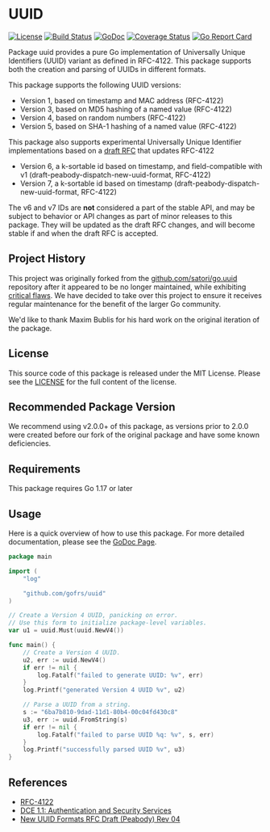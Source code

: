 # UUID

[![License](https://img.shields.io/github/license/gofrs/uuid.svg)](https://github.com/gofrs/uuid/blob/master/LICENSE)
[![Build Status](https://travis-ci.org/gofrs/uuid.svg?branch=master)](https://travis-ci.org/gofrs/uuid)
[![GoDoc](http://godoc.org/github.com/gofrs/uuid?status.svg)](http://godoc.org/github.com/gofrs/uuid)
[![Coverage Status](https://codecov.io/gh/gofrs/uuid/branch/master/graphs/badge.svg?branch=master)](https://codecov.io/gh/gofrs/uuid/)
[![Go Report Card](https://goreportcard.com/badge/github.com/gofrs/uuid)](https://goreportcard.com/report/github.com/gofrs/uuid)

Package uuid provides a pure Go implementation of Universally Unique Identifiers
(UUID) variant as defined in RFC-4122. This package supports both the creation
and parsing of UUIDs in different formats.

This package supports the following UUID versions:
* Version 1, based on timestamp and MAC address (RFC-4122)
* Version 3, based on MD5 hashing of a named value (RFC-4122)
* Version 4, based on random numbers (RFC-4122)
* Version 5, based on SHA-1 hashing of a named value (RFC-4122)

This package also supports experimental Universally Unique Identifier implementations based on a
[draft RFC](https://www.ietf.org/archive/id/draft-peabody-dispatch-new-uuid-format-04.html) that updates RFC-4122
* Version 6, a k-sortable id based on timestamp, and field-compatible with v1 (draft-peabody-dispatch-new-uuid-format, RFC-4122)
* Version 7, a k-sortable id based on timestamp (draft-peabody-dispatch-new-uuid-format, RFC-4122)

The v6 and v7 IDs are **not** considered a part of the stable API, and may be subject to behavior or API changes as part of minor releases
to this package. They will be updated as the draft RFC changes, and will become stable if and when the draft RFC is accepted.

## Project History

This project was originally forked from the
[github.com/satori/go.uuid](https://github.com/satori/go.uuid) repository after
it appeared to be no longer maintained, while exhibiting [critical
flaws](https://github.com/satori/go.uuid/issues/73). We have decided to take
over this project to ensure it receives regular maintenance for the benefit of
the larger Go community.

We'd like to thank Maxim Bublis for his hard work on the original iteration of
the package.

## License

This source code of this package is released under the MIT License. Please see
the [LICENSE](https://github.com/gofrs/uuid/blob/master/LICENSE) for the full
content of the license.

## Recommended Package Version

We recommend using v2.0.0+ of this package, as versions prior to 2.0.0 were
created before our fork of the original package and have some known
deficiencies.

## Requirements

This package requires Go 1.17 or later

## Usage

Here is a quick overview of how to use this package. For more detailed
documentation, please see the [GoDoc Page](http://godoc.org/github.com/gofrs/uuid).

```go
package main

import (
	"log"

	"github.com/gofrs/uuid"
)

// Create a Version 4 UUID, panicking on error.
// Use this form to initialize package-level variables.
var u1 = uuid.Must(uuid.NewV4())

func main() {
	// Create a Version 4 UUID.
	u2, err := uuid.NewV4()
	if err != nil {
		log.Fatalf("failed to generate UUID: %v", err)
	}
	log.Printf("generated Version 4 UUID %v", u2)

	// Parse a UUID from a string.
	s := "6ba7b810-9dad-11d1-80b4-00c04fd430c8"
	u3, err := uuid.FromString(s)
	if err != nil {
		log.Fatalf("failed to parse UUID %q: %v", s, err)
	}
	log.Printf("successfully parsed UUID %v", u3)
}
```

## References

* [RFC-4122](https://tools.ietf.org/html/rfc4122)
* [DCE 1.1: Authentication and Security Services](http://pubs.opengroup.org/onlinepubs/9696989899/chap5.htm#tagcjh_08_02_01_01)
* [New UUID Formats RFC Draft (Peabody) Rev 04](https://www.ietf.org/archive/id/draft-peabody-dispatch-new-uuid-format-04.html#)
